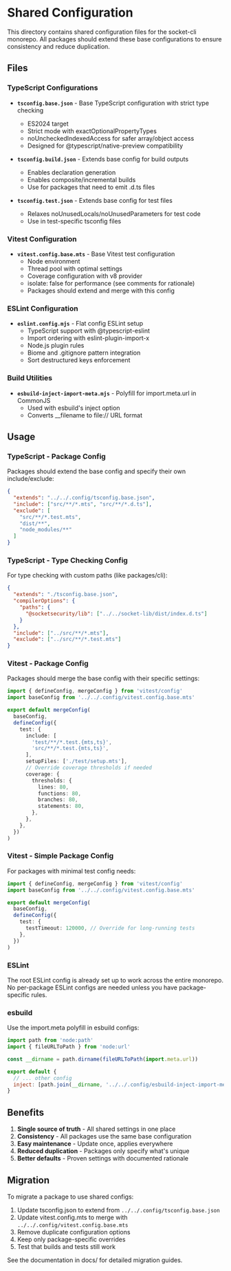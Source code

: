 # Shared Configuration

This directory contains shared configuration files for the socket-cli monorepo. All packages should extend these base configurations to ensure consistency and reduce duplication.

## Files

### TypeScript Configurations

- **`tsconfig.base.json`** - Base TypeScript configuration with strict type checking
  - ES2024 target
  - Strict mode with exactOptionalPropertyTypes
  - noUncheckedIndexedAccess for safer array/object access
  - Designed for @typescript/native-preview compatibility

- **`tsconfig.build.json`** - Extends base config for build outputs
  - Enables declaration generation
  - Enables composite/incremental builds
  - Use for packages that need to emit .d.ts files

- **`tsconfig.test.json`** - Extends base config for test files
  - Relaxes noUnusedLocals/noUnusedParameters for test code
  - Use in test-specific tsconfig files

### Vitest Configuration

- **`vitest.config.base.mts`** - Base Vitest test configuration
  - Node environment
  - Thread pool with optimal settings
  - Coverage configuration with v8 provider
  - isolate: false for performance (see comments for rationale)
  - Packages should extend and merge with this config

### ESLint Configuration

- **`eslint.config.mjs`** - Flat config ESLint setup
  - TypeScript support with @typescript-eslint
  - Import ordering with eslint-plugin-import-x
  - Node.js plugin rules
  - Biome and .gitignore pattern integration
  - Sort destructured keys enforcement

### Build Utilities

- **`esbuild-inject-import-meta.mjs`** - Polyfill for import.meta.url in CommonJS
  - Used with esbuild's inject option
  - Converts __filename to file:// URL format

## Usage

### TypeScript - Package Config

Packages should extend the base config and specify their own include/exclude:

```json
{
  "extends": "../../.config/tsconfig.base.json",
  "include": ["src/**/*.mts", "src/**/*.d.ts"],
  "exclude": [
    "src/**/*.test.mts",
    "dist/**",
    "node_modules/**"
  ]
}
```

### TypeScript - Type Checking Config

For type checking with custom paths (like packages/cli):

```json
{
  "extends": "./tsconfig.base.json",
  "compilerOptions": {
    "paths": {
      "@socketsecurity/lib": ["../../socket-lib/dist/index.d.ts"]
    }
  },
  "include": ["../src/**/*.mts"],
  "exclude": ["../src/**/*.test.mts"]
}
```

### Vitest - Package Config

Packages should merge the base config with their specific settings:

```typescript
import { defineConfig, mergeConfig } from 'vitest/config'
import baseConfig from '../../.config/vitest.config.base.mts'

export default mergeConfig(
  baseConfig,
  defineConfig({
    test: {
      include: [
        'test/**/*.test.{mts,ts}',
        'src/**/*.test.{mts,ts}',
      ],
      setupFiles: ['./test/setup.mts'],
      // Override coverage thresholds if needed
      coverage: {
        thresholds: {
          lines: 80,
          functions: 80,
          branches: 80,
          statements: 80,
        },
      },
    },
  })
)
```

### Vitest - Simple Package Config

For packages with minimal test config needs:

```typescript
import { defineConfig, mergeConfig } from 'vitest/config'
import baseConfig from '../../.config/vitest.config.base.mts'

export default mergeConfig(
  baseConfig,
  defineConfig({
    test: {
      testTimeout: 120000, // Override for long-running tests
    },
  })
)
```

### ESLint

The root ESLint config is already set up to work across the entire monorepo. No per-package ESLint configs are needed unless you have package-specific rules.

### esbuild

Use the import.meta polyfill in esbuild configs:

```javascript
import path from 'node:path'
import { fileURLToPath } from 'node:url'

const __dirname = path.dirname(fileURLToPath(import.meta.url))

export default {
  // ... other config
  inject: [path.join(__dirname, '../../.config/esbuild-inject-import-meta.mjs')],
}
```

## Benefits

1. **Single source of truth** - All shared settings in one place
2. **Consistency** - All packages use the same base configuration
3. **Easy maintenance** - Update once, applies everywhere
4. **Reduced duplication** - Packages only specify what's unique
5. **Better defaults** - Proven settings with documented rationale

## Migration

To migrate a package to use shared configs:

1. Update tsconfig.json to extend from `../../.config/tsconfig.base.json`
2. Update vitest.config.mts to merge with `../../.config/vitest.config.base.mts`
3. Remove duplicate configuration options
4. Keep only package-specific overrides
5. Test that builds and tests still work

See the documentation in docs/ for detailed migration guides.
